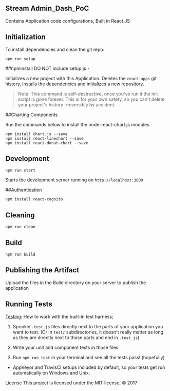 ## Stream  Admin_Dash_PoC
Contains Application code configurations, Built in React.JS

## Initialization
To install dependencies and clean the git repo:

```Shell
npm run setup
```

##npminstall
DO NOT include setup.js - 

Initializes a new project with this Application. Deletes the `react-apps`
git history, installs the dependencies and initializes a new repository.

> Note: This command is self-destructive, once you've run it the init script is
gone forever. This is for your own safety, so you can't delete your project's
history irreversibly by accident.

##Charting Components

Run the commands below to install the node-react-chart.js modules.

```Shell
npm install chart.js --save
npm install react-linechart --save
npm install react-donut-chart --save
```

## Development

```Shell
npm run start
```
Starts the development server running on `http://localhost:3000`

##Authentication
```Shell
npm install react-cognito
```


## Cleaning

```Shell
npm run clean
```
## Build

```Shell
npm run build
```
## Publishing the Artifact
Upload the files in the Build directory on your server to publish the application

## Running Tests
[Testing](docs/testing): How to work with the built-in test harness;

1. Sprinkle `.test.js` files directly next to the parts of your application you
   want to test. (Or in `test/` subdirectories, it doesn't really matter as long
   as they are directly next to those parts and end in `.test.js`)

1. Write your unit and component tests in those files.

1. Run `npm run test` in your terminal and see all the tests pass! (hopefully)

* AppVeyor and TravisCI setups included by default, so your
    tests get run automatically on Windows and Unix.


License
This project is licensed under the MIT license, © 2017
